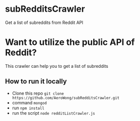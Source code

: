# subRedditsCrawler
Get a list of subreddits from Reddit API

# Want to utilize the public API of Reddit?

This crawler can help you to get a list of subreddits

## How to run it locally
- Clone this repo `git clone https://github.com/AeroWong/subRedditsCrawler.git`
- command `mongod`
- run `npm install`
- run the script `node redditListCrawler.js`